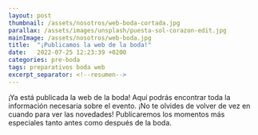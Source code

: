 ```yaml
---
layout: post
thumbnail: /assets/nosotros/web-boda-cortada.jpg
parallax: /assets/images/unsplash/puesta-sol-corazon-edit.jpg
mainImage: /assets/nosotros/web-boda.jpg
title:  "¡Publicamos la web de la boda!"
date:   2022-07-25 12:23:39 +0200
categories: pre-boda
tags: preparativos boda web
excerpt_separator: <!--resumen-->
---
```


¡Ya está publicada la web de la boda!
Aquí podrás encontrar toda la información necesaria sobre el evento. ¡No te olvides de volver de vez en cuando para ver las novedades!
Publicaremos los momentos más especiales tanto antes como después de la boda.
